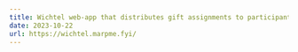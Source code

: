 ```yaml
---
title: Wichtel web-app that distributes gift assignments to participants every year.
date: 2023-10-22
url: https://wichtel.marpme.fyi/
---
```

